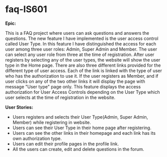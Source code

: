 # faq-IS601

**Epic:**

This is a FAQ project where users can ask questions and answers the questions.
The new feature I have implemented is the user access control called User Type. 
In this feature I have distinguished the access for each user among three user roles: Admin, Super Admin and Member.
The user can select any user role from three at the time of registration. 
After user registers by selecting any of the user types, the website will show the user type in the Home page. 
There are also three different links provided for the different type of user access. 
Each of the link is linked with the type of user who has the authorization to use it. 
If the user registers as Member, and if user clicks on any of the two other links it will display the page with message "User type" page only.
This feature displays the access authorization for User Access Controls depending on the User Type which user selects at the time of registration in the website.

**User Stories:**

* Users registers and selects their User Type(Admin, Super Admin, Member) while registering in website.
* Users can see their User Type in their home page after registering.
* Users can see the other links in their homepage and each link has its own authorization type.
* Users can edit their profile pages in the profile link.
* All the users can create, edit and delete questions in the forum.
 
